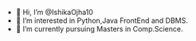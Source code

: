 - 👋 Hi, I’m @IshikaOjha10
- 👀 I’m interested in Python,Java FrontEnd and DBMS.
- 🌱 I’m currently pursuing Masters in Comp.Science.
  


<!---
IshikaOjha10/IshikaOjha10 is a ✨ special ✨ repository because its `README.md` (this file) appears on your GitHub profile.
You can click the Preview link to take a look at your changes.
--->
